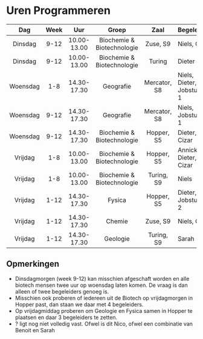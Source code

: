 Uren Programmeren
==================

|Dag | Week| Uur | Groep| Zaal | Begeleiders |
|:----:|:---:|:---:|:---:|:---:|:---|
|Dinsdag| 9-12| 10.00-13.00| Biochemie & Biotechnologie | Zuse, S9 | Niels, Cizar|
|Dinsdag| 9-12| 10.00-13.00 | Biochemie & Biotechnologie | Turing | Dieter |
|Woensdag| 1-8|14.30-17.30|Geografie| Mercator, S8 | Niels, Dieter, Jobstudent 1 |
|Woensdag| 9-12|14.30-17.30|Geografie|Mercator, S8 | Niels, Jobstudent 1 |
|Woensdag| 9-12|14.30-17.30| Biochemie & Biotechnologie| Hopper, S5 | Dieter, Cizar |
|Vrijdag| 1-8| 10.00-13.00 | Biochemie & Biotechnologie | Hopper, S5 | Annick, Dieter, Cizar |
|Vrijdag| 1-8 | 10.00-13.00 | Biochemie & Biotechnologie | Turing, S9 | Niels |
|Vrijdag| 1-12| 14.30-17.30 | Fysica | Hopper, S5 | Dieter, Jobstudent 2 |
|Vrijdag| 1-12| 14.30-17.30 | Chemie | Zuse, S9 | Niels, Cizar |
|Vrijdag| 1-12 | 14.30-17.30 | Geologie | Turing, S9 | Sarah |

Opmerkingen
------------

* Dinsdagmorgen (week 9-12) kan misschien afgeschaft worden en alle biotech mensen twee uur op woensdag laten komen. De vraag is dan alleen of twee begeleiders genoeg is.
* Misschien ook proberen of iedereen uit de Biotech op vrijdagmorgen in Hopper past, dan staan we daar met 4 begeleiders.
* Op vrijdagmiddag proberen om Geologie en Fysica samen in Hopper te plaatsen en daar 3 begeleiders te zetten.
* ? ligt nog niet volledig vast. Ofwel is dit Nico, ofwel een combinatie van Benoit en Sarah
